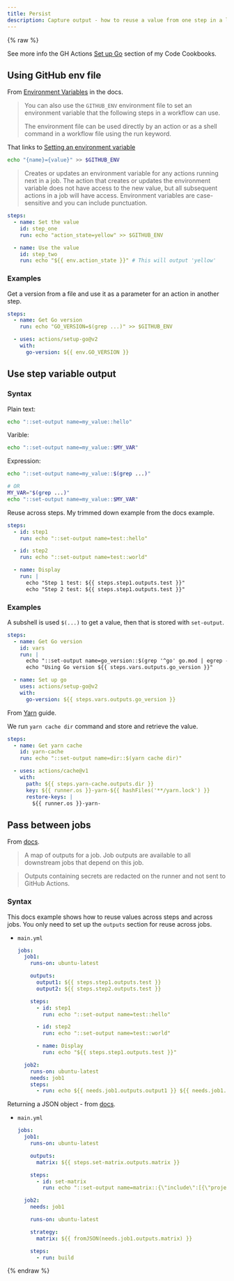 ```yaml
---
title: Persist
description: Capture output - how to reuse a value from one step in a later step or job
---
```


{% raw %}

See more info the GH Actions [Set up Go](https://michaelcurrin.github.io/code-cookbook/recipes/ci-cd/github-actions/workflows/go/setup-go.html) section of my Code Cookbooks.


## Using GitHub env file

From [Environment Variables](https://docs.github.com/en/actions/reference/environment-variables#about-environment-variables) in the docs.

> You can also use the `GITHUB_ENV` environment file to set an environment variable that the following steps in a workflow can use.
>
> The environment file can be used directly by an action or as a shell command in a workflow file using the run keyword.

That links to [Setting an environment variable](https://docs.github.com/en/actions/reference/workflow-commands-for-github-actions#setting-an-environment-variable)

```sh
echo "{name}={value}" >> $GITHUB_ENV
```

> Creates or updates an environment variable for any actions running next in a job. The action that creates or updates the environment variable does not have access to the new value, but all subsequent actions in a job will have access. Environment variables are case-sensitive and you can include punctuation.

```yaml
steps:
  - name: Set the value
    id: step_one
    run: echo "action_state=yellow" >> $GITHUB_ENV

  - name: Use the value
    id: step_two
    run: echo "${{ env.action_state }}" # This will output 'yellow'
```

### Examples

Get a version from a file and use it as a parameter for an action in another step.

```yaml
steps:
  - name: Get Go version
    run: echo "GO_VERSION=$(grep ...)" >> $GITHUB_ENV

  - uses: actions/setup-go@v2
    with:
      go-version: ${{ env.GO_VERSION }}
```


## Use step variable output

### Syntax

Plain text:

```sh
echo "::set-output name=my_value::hello"
```

Varible:

```sh
echo "::set-output name=my_value::$MY_VAR"
```

Expression:

```sh
echo "::set-output name=my_value::$(grep ...)"

# OR
MY_VAR="$(grep ...)"
echo "::set-output name=my_value::$MY_VAR"
```

Reuse across steps. My trimmed down example from the docs example.

```yaml
steps:
  - id: step1
    run: echo "::set-output name=test::hello"

  - id: step2
    run: echo "::set-output name=test::world"

  - name: Display
    run: |
      echo "Step 1 test: ${{ steps.step1.outputs.test }}"
      echo "Step 2 test: ${{ steps.step1.outputs.test }}"
```

### Examples

A subshell is used `$(...)` to get a value, then that is stored with `set-output`.

```yaml
steps:
  - name: Get Go version
    id: vars
    run: |
      echo "::set-output name=go_version::$(grep '^go' go.mod | egrep -o '(\d\.\d+)')"
      echo "Using Go version ${{ steps.vars.outputs.go_version }}"

  - name: Set up go
    uses: actions/setup-go@v2
    with:
      go-version: ${{ steps.vars.outputs.go_version }}
```

From [Yarn](https://michaelcurrin.github.io/code-cookbook/recipes/ci-cd/github-actions/workflows/node/yarn.html) guide.

We run `yarn cache dir` command and store and retrieve the value.

```yaml
steps:
  - name: Get yarn cache
    id: yarn-cache
    run: echo "::set-output name=dir::$(yarn cache dir)"

  - uses: actions/cache@v1
    with:
      path: ${{ steps.yarn-cache.outputs.dir }}
      key: ${{ runner.os }}-yarn-${{ hashFiles('**/yarn.lock') }}
      restore-keys: |
        ${{ runner.os }}-yarn-
```


## Pass between jobs

From [docs](https://docs.github.com/en/actions/reference/workflow-syntax-for-github-actions).

> A map of outputs for a job. Job outputs are available to all downstream jobs that depend on this job.

> Outputs containing secrets are redacted on the runner and not sent to GitHub Actions.

### Syntax

This docs example shows how to reuse values across steps and across jobs. You only need to set up the `outputs` section for reuse across jobs.

- `main.yml`
    ```yaml
    jobs:
      job1:
        runs-on: ubuntu-latest

        outputs:
          output1: ${{ steps.step1.outputs.test }}
          output2: ${{ steps.step2.outputs.test }}

        steps:
          - id: step1
            run: echo "::set-output name=test::hello"

          - id: step2
            run: echo "::set-output name=test::world"

          - name: Display
            run: echo "${{ steps.step1.outputs.test }}"

      job2:
        runs-on: ubuntu-latest
        needs: job1
        steps:
          - run: echo ${{ needs.job1.outputs.output1 }} ${{ needs.job1.outputs.output2 }}
    ```

Returning a JSON object - from [docs](https://docs.github.com/en/actions/reference/context-and-expression-syntax-for-github-actions#example-returning-a-json-object).

- `main.yml`
    ```yaml
    jobs:
      job1:
        runs-on: ubuntu-latest

        outputs:
          matrix: ${{ steps.set-matrix.outputs.matrix }}

        steps:
          - id: set-matrix
            run: echo "::set-output name=matrix::{\"include\":[{\"project\":\"foo\",\"config\":\"Debug\"},{\"project\":\"bar\",\"config\":\"Release\"}]}"

      job2:
        needs: job1

        runs-on: ubuntu-latest

        strategy:
          matrix: ${{ fromJSON(needs.job1.outputs.matrix) }}

        steps:
          - run: build
    ```

{% endraw %}
